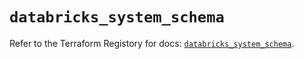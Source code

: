 # `databricks_system_schema`

Refer to the Terraform Registory for docs: [`databricks_system_schema`](https://registry.terraform.io/providers/databricks/databricks/1.33.0/docs/resources/system_schema).
